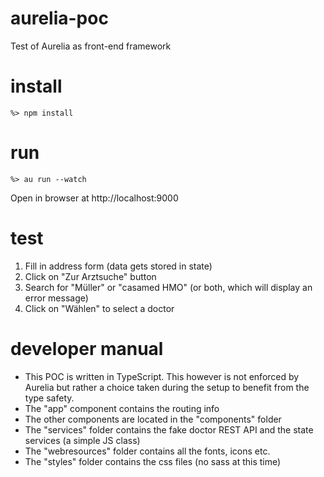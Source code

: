 # aurelia-poc
Test of Aurelia as front-end framework

# install
`%> npm install`

# run
`%> au run --watch`

Open in browser at http://localhost:9000

# test
1. Fill in address form (data gets stored in state)
2. Click on "Zur Arztsuche" button
3. Search for "Müller" or "casamed HMO" (or both, which will display an error message)
4. Click on "Wählen" to select a doctor

# developer manual
* This POC is written in TypeScript. This however is not enforced by Aurelia but rather a choice taken during the setup to benefit from the type safety.
* The "app" component contains the routing info
* The other components are located in the "components" folder
* The "services" folder contains the fake doctor REST API and the state services (a simple JS class)
* The "webresources" folder contains all the fonts, icons etc.
* The "styles" folder contains the css files (no sass at this time)
